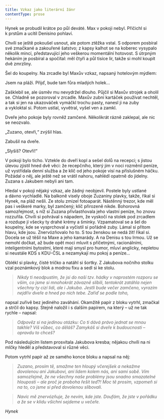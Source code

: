 ```yaml
---
title: Vzkaz jako literární žánr
contentType: prose
---
```


Hynek se probudil krátce po půl deváté. Max v pokoji nebyl. Přičichl si k prstům a ucítil Denisino pohlaví.

  

Chvíli se ještě pokoušel usnout, ale potom ztěžka vstal. S odporem posbíral své zmačkané a zakouřené šatstvo; z kapsy kalhot se na koberec vysypalo několik mincí, představující jeho veškerou momentální hotovost. S útrpným hekáním je posbíral a spočítal: měl čtyři a půl tisíce lir, takže si mohl koupit dvě zmrzliny.

Šel do koupelny. Na zrcadle byl Maxův vzkaz, napsaný hotelovým mýdlem:

Jsem na pláži. Přijď, bude tam fůra mladých holek…

Zašklebil se, ale úsměv mu nevydržel dlouho. Půjčil si Maxův strojek a oholil se. Chladně se pozoroval v zrcadle. Maxův zubní kartáček používat nechtěl, a tak si jen na ukazováček vymáčkl trochu pasty, nanesl ji na zuby a vykloktal si. Potom ustlal, vyvětral, vyšel ven a zamkl.

Dveře jeho pokoje byly rovněž zamčené. Několikrát rázně zaklepal, ale nic se neozvalo.

„Zuzano, otevři,“ zvýšil hlas.

Zabušil na dveře.

„Slyšíš? Otevři!“

V pokoji bylo ticho. Vztekle do dveří kopl a sešel dolů na recepci; s jistou úlevou zjistil hned dvě věci: že recepčního, který jim v noci rozměnil peníze, už vystřídala denní služba a že klíč od jeho pokoje visí na příslušném háčku. Požádal o něj, ale ještě než se vrátil nahoru, nahlédl opatrně do jídelny. Zuzana s Jakubem nebyli ani tam.

Hledal v pokoji nějaký vzkaz, ale žádný neobjevil. Postele byly ustlané a dávno vychladlé. Na balkoně visely oboje Zuzaniny plavky, takže, říkal si Hynek, na pláž nešli. Ze stolu zmizel fotoaparát. Nástěnný trezor, kde měl pas i veškeré marky, byl zamčený; klíč přirozeně nikde. Bohorovná samozřejmost, s níž si Zuzana přivlastňovala jeho vlastní peníze, ho znovu rozzuřila. Chvíli si pohrával s nápadem, že vyskočí na stolek pod zrcadlem a rozdupe jí všecky ty drahé krémy a šminky. Vzpamatoval se a šel do koupelny, kde se vysprchoval a vyčistil si pořádně zuby. Lámal si přitom hlavu, kde jsou. Znervózňovalo ho to. S tou ženskou se nedá žít! říkal si. Docela se už těšil na Maxe a jeho kamarády. A na Denisu s tou Irmou. Už se nemohl dočkat, až bude opět moci mluvit s příčetnými, racionálními, inteligentními bytostmi, které mají smysl pro humor, mluví anglicky, nepletou si neustále KDS s KDU-ČSL a nezamykají mu pokoj a peníze…

Oblékl si plavky, čisté tričko a natáhl si šortky. Z Jakubova nočního stolku vzal poznámkový blok a modrou fixu a sedl si ke stolu.

> __Nikdy ti neodpustím, že jsi do naší tzv. hádky v naprostém rozporu se vším, co jsme si mnohokrát závazně slíbili, tentokrát zatáhla nejen všechny ty cizí lidi, ale i Jakuba. Jestli bude večer zamčeno, vyrazím nejdřív dveře a hned po nich tebe. Zařiď se podle toho_,_

napsal zuřivě bez jediného zaváhání. Okamžitě papír z bloku vytrhl, zmačkal a strčil do kapsy. Stejně naložil i s dalším papírem, na který – už ne tak rychle – napsal:

  

> _Odpověz si na jedinou otázku: Co ti dává právo jednat se mnou takhle? Víš vůbec, co děláš? Zamykáš si dveře k budoucnosti – opravdu to chceš?_

Pod následujícím listem prosvítala Jakubova kresba; nějakou chvíli na ni mlčky hleděl a představoval si různé věci.

Potom vytrhl papír až ze samého konce bloku a napsal na něj:

> _Zuzano, prosím tě, smažme ten hloupý včerejšek a nekažme dovolenou ani Jakubovi, ani lidem kolem nás, ani sami sobě. Vím samozřejmě, že ne všechny naše problémy jsou snadno smazatelné hlouposti – ale proč je proboha řešit teď?! Moc tě prosím, vzpomeň si na to, co jsme si před dovolenou slibovali._

> _Navíc mě znervózňuje, že nevím, kde jste. Doufám, že jste v pořádku a že se v klidu všichni sejdeme u večeře._

_Hynek_
